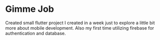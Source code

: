 # Gimme Job

Created small flutter project I created in a week just to explore a little bit more about mobile development. Also my first time utilizing firebase for authentication and database.
